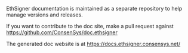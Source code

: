 EthSigner documentation is maintained as a separate repository to help manage versions and releases.

If you want to contribute to the doc site, make a pull request against https://github.com/ConsenSys/doc.ethsigner

The generated doc website is at https://docs.ethsigner.consensys.net/